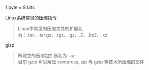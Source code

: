 1 byte = 8 bits 

Linux系统常见的压缩指令

> Linux中常见的压缩文件的扩展名为：.tar、.tar.gz、.tgz、.gz、.Z、.bz2、.xz

gizp 

> 所建立的压缩包扩展名为 `.gz`  
> 目前 gzip 可以解压 compress, zip 与 gzip 等技术所压缩的文件  
